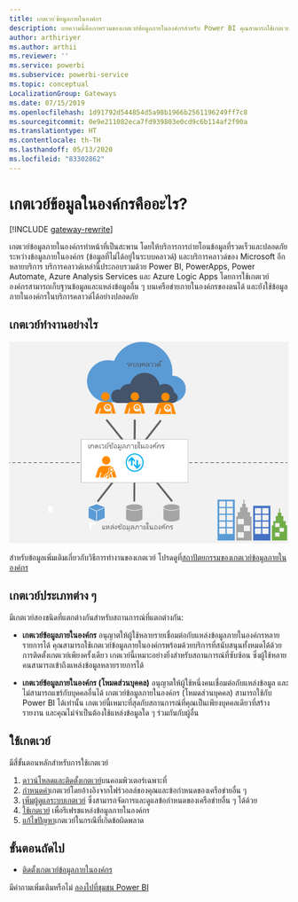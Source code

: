 ```yaml
---
title: เกตเวย ์ข้อมูลภายในองค์กร
description: บทความนี้คือภาพรวมของเกตเวย์ข้อมูลภายในองค์กรสำหรับ Power BI คุณสามารถใช้เกตเวย์นี้เพื่อทำงานกับแหล่งข้อมูล DirectQuery คุณยังสามารถใช้เกตเวย์นี้เพื่อรีเฟรชชุดข้อมูลบนระบบคลาวด์กับข้อมูลภายในองค์กร
author: arthiriyer
ms.author: arthii
ms.reviewer: ''
ms.service: powerbi
ms.subservice: powerbi-service
ms.topic: conceptual
LocalizationGroup: Gateways
ms.date: 07/15/2019
ms.openlocfilehash: 1d91792d544854d5a98b1966b2561196249ff7c8
ms.sourcegitcommit: 0e9e211082eca7fd939803e0cd9c6b114af2f90a
ms.translationtype: HT
ms.contentlocale: th-TH
ms.lasthandoff: 05/13/2020
ms.locfileid: "83302862"
---
```

# <a name="what-is-an-on-premises-data-gateway"></a>เกตเวย์ข้อมูลในองค์กรคืออะไร?

[!INCLUDE [gateway-rewrite](../includes/gateway-rewrite.md)]

เกตเวย์ข้อมูลภายในองค์กรทำหน้าที่เป็นสะพาน โดยให้บริการการถ่ายโอนข้อมูลที่รวดเร็วและปลอดภัยระหว่างข้อมูลภายในองค์กร (ข้อมูลที่ไม่ได้อยู่ในระบบคลาวด์) และบริการคลาวด์ของ Microsoft อีกหลายบริการ บริการคลาวด์เหล่านี้ประกอบรวมด้วย Power BI, PowerApps, Power Automate, Azure Analysis Services และ Azure Logic Apps โดยการใช้เกตเวย์ องค์กรสามารถเก็บฐานข้อมูลและแหล่งข้อมูลอื่น ๆ บนเครือข่ายภายในองค์กรของตนได้ และยังใช้ข้อมูลภายในองค์กรในบริการคลาวด์ได้อย่างปลอดภัย

## <a name="how-the-gateway-works"></a>เกตเวย์ทำงานอย่างไร

![ภาพรวมของเกตเวย์](media/service-gateway-onprem/on-premises-data-gateway.png)

สำหรับข้อมูลเพิ่มเติมเกี่ยวกับวิธีการทำงานของเกตเวย์ โปรดดูที่[สถาปัตยกรรมของเกตเวย์ข้อมูลภายในองค์กร](/data-integration/gateway/service-gateway-onprem-indepth)

## <a name="types-of-gateways"></a>เกตเวย์ประเภทต่าง ๆ

มีเกตเวย์สองชนิดที่แตกต่างกันสำหรับสถานการณ์ที่แตกต่างกัน:

* **เกตเวย์ข้อมูลภายในองค์กร** อนุญาตให้ผู้ใช้หลายรายเชื่อมต่อกับแหล่งข้อมูลภายในองค์กรหลายรายการได้ คุณสามารถใช้เกตเวย์ข้อมูลภายในองค์กรพร้อมด้วยบริการที่สนับสนุนทั้งหมดได้ด้วยการติดตั้งเกตเวย์เพียงครั้งเดียว เกตเวย์นี้เหมาะอย่างยิ่งสำหรับสถานการณ์ที่ซับซ้อน ซึ่งผู้ใช้หลายคนสามารถเข้าถึงแหล่งข้อมูลหลายรายการได้

* **เกตเวย์ข้อมูลภายในองค์กร (โหมดส่วนบุคคล)** อนุญาตให้ผู้ใช้หนึ่งคนเชื่อมต่อกับแหล่งข้อมูล และไม่สามารถแชร์กับบุคคลอื่นได้ เกตเวย์ข้อมูลภายในองค์กร (โหมดส่วนบุคคล) สามารถใช้กับ Power BI ได้เท่านั้น เกตเวย์นี้เหมาะที่สุดกับสถานการณ์ที่คุณเป็นเพียงบุคคลเดียวที่สร้างรายงาน และคุณไม่จำเป็นต้องใช้แหล่งข้อมูลใด ๆ ร่วมกันกับผู้อื่น

## <a name="use-a-gateway"></a>ใช้เกตเวย์

มีสี่ขั้นตอนหลักสำหรับการใช้เกตเวย์

1. [ดาวน์โหลดและติดตั้งเกตเวย์](/data-integration/gateway/service-gateway-install)บนคอมพิวเตอร์เฉพาะที่
1. [กำหนดค่า](/data-integration/gateway/service-gateway-app)เกตเวย์โดยอ้างอิงจากไฟร์วอลล์ของคุณและข้อกำหนดของเครือข่ายอื่น ๆ
1. [เพิ่มผู้ดูแลระบบเกตเวย์](/data-integration/gateway/service-gateway-manage) ซึ่งสามารถจัดการและดูแลข้อกำหนดของเครือข่ายอื่น ๆ ได้ด้วย
1. [ใช้เกตเวย์](service-gateway-sql-tutorial.md) เพื่อรีเฟรชแหล่งข้อมูลภายในองค์กร
1. [แก้ไขปัญหา](service-gateway-onprem-tshoot.md)เกตเวย์ในกรณีที่เกิดข้อผิดพลาด

## <a name="next-steps"></a>ขั้นตอนถัดไป

* [ติดตั้งเกตเวย์ข้อมูลภายในองค์กร](/data-integration/gateway/service-gateway-install)

มีคำถามเพิ่มเติมหรือไม่ [ลองไปที่ชุมชน Power BI](https://community.powerbi.com/)
